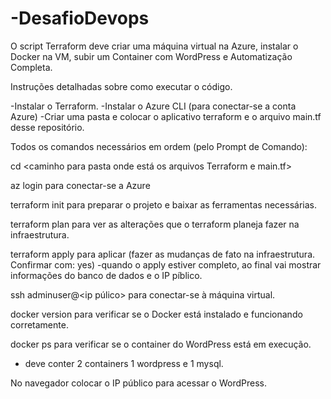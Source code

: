 # -DesafioDevops
O script Terraform deve criar uma máquina virtual na Azure, instalar o Docker na VM, subir um Container com WordPress e Automatização Completa.

Instruções detalhadas sobre como executar o código.

-Instalar o Terraform.
-Instalar o Azure CLI (para conectar-se a conta Azure)
-Criar uma pasta e colocar o aplicativo terraform e o arquivo main.tf desse repositório.

Todos os comandos necessários em ordem (pelo Prompt de Comando):

cd <caminho para pasta onde está os arquivos Terraform e main.tf>

az login para conectar-se a Azure

terraform init para preparar o projeto e baixar as ferramentas necessárias.

terraform plan para ver as alterações que o terraform planeja fazer na infraestrutura.

terraform apply para aplicar (fazer as mudanças de fato na infraestrutura. Confirmar com: yes)
-quando o apply estiver completo, ao final vai mostrar informações do banco de dados e o IP píblico.

ssh adminuser@<ip púlico> para conectar-se à máquina virtual.

docker version para verificar se o Docker está instalado e funcionando corretamente.

docker ps para verificar se o container do WordPress está em execução.
- deve conter 2 containers 1 wordpress e 1 mysql.

No navegador colocar o IP público para acessar o WordPress.


